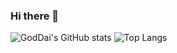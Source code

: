 ### Hi there 👋

<!--
**GodDai/GodDai** is a ✨ _special_ ✨ repository because its `README.md` (this file) appears on your GitHub profile.

Here are some ideas to get you started:

- 🔭 I’m currently working on ...
- 🌱 I’m currently learning ...
- 👯 I’m looking to collaborate on ...
- 🤔 I’m looking for help with ...
- 💬 Ask me about ...
- 📫 How to reach me: ...
- 😄 Pronouns: ...
- ⚡ Fun fact: ...
-->
![GodDai's GitHub stats](https://github-readme-stats.vercel.app/api?username=GodDai&show_icons=true&hide=stars&theme=cobalt)
![Top Langs](https://github-readme-stats.vercel.app/api/top-langs/?username=GodDai&layout=compact&hide=html)
